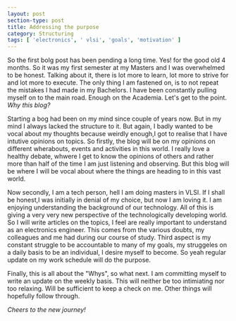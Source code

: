 ```yaml
---
layout: post
section-type: post
title: Addressing the purpose
category: Structuring
tags: [ 'electronics', ' vlsi', 'goals', 'motivation' ]
---
```

So the first bolg post has been pending a long time. Yes! for the good old 4 months. So it was my first semester at my Masters and I was overwhelmed to be honest. Talking about it, there is lot more to learn, lot more to strive for and lot more to execute.
The only thing I am fastened on, is to not repeat the mistakes I had made in my Bachelors. I have been constantly pulling myself on to the main road.
Enough on the Academia. Let's get to the point.
*Why this blog?*

Starting a bog had been on my mind since couple of years now. But in my mind I always lacked the structure to it. But again, I badly wanted to be vocal about my thoughts because weirdly enough,I got to realise that I have intutive opinions on topics.
So firstly, the blog will be on my opinions on different wherabouts, events and activities in this world. I really love a healthy debate, whwere I get to know the opinions of others and rather more than half of the time I am just 
listening and observing. But this blog will be where I will be vocal about where the things are heading to in this vast world.

Now secondly, I am a tech person, hell I am doing masters in VLSI. If I shall be honest,I was initially in denial of my choice, but now I am loving it. I am enjoying understanding the background of our technology. All of this is giving a very very 
new perspective of the technologically developing world. So I will write articles on the topics, I feel are really important to understand as an electronics engineer. This comes from the various doubts, my colleagues and me had during our course of study.
Third aspect is my constant struggle to be accountable to many of my goals, my struggeles on a daily basis to be an individual, I desire myself to become. So yeah regular update on my work schedule will do the purpose.

Finally, this is all about the "Whys", so what next. I am committing myself to write an update on the weekly basis. This will neither be too intimiating nor too relaxing. Will be sufficient to keep a check on me.
Other things will hopefully follow through.

*Cheers to the new journey!*
